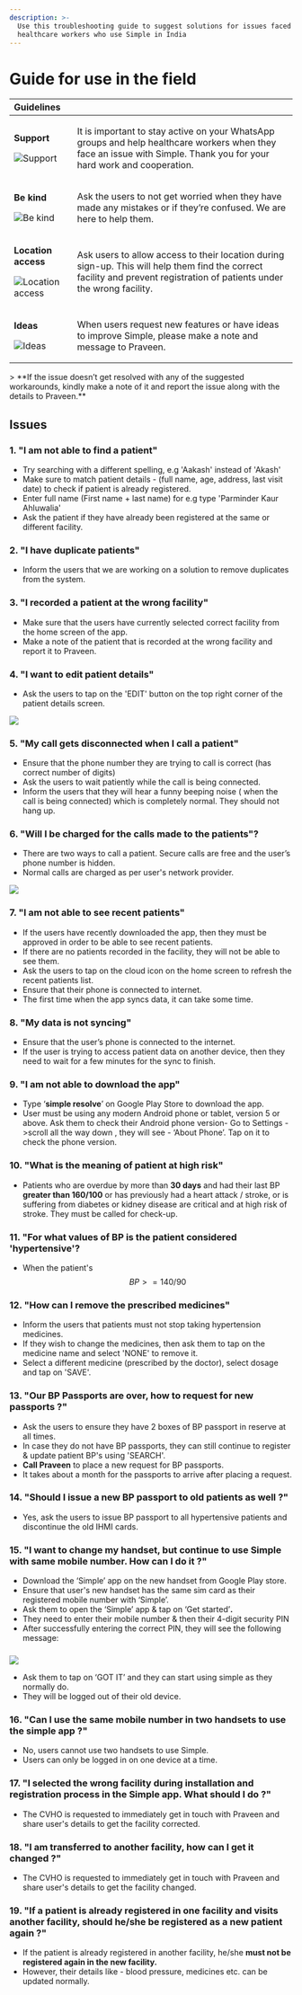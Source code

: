 ```yaml
---
description: >-
  Use this troubleshooting guide to suggest solutions for issues faced by
  healthcare workers who use Simple in India
---
```


# Guide for use in the field

<table>
  <thead>
    <tr>
      <th style="text-align:left">Guidelines</th>
      <th style="text-align:left"></th>
    </tr>
  </thead>
  <tbody>
    <tr>
      <td style="text-align:left">
        <p><b>Support</b>
        </p>
        <p>
          <img src=".gitbook/assets/whatsapp.png" alt="Support" />
        </p>
      </td>
      <td style="text-align:left">
        <p>It is important to stay active on your WhatsApp groups and help healthcare
          workers when they face an issue with Simple. Thank you for your hard work
          and cooperation.</p>
        <p></p>
      </td>
    </tr>
    <tr>
      <td style="text-align:left">
        <p><b>Be kind</b>
        </p>
        <p>
          <img src=".gitbook/assets/simple.png" alt="Be kind" />
        </p>
      </td>
      <td style="text-align:left">Ask the users to not get worried when they have made any mistakes or if
        they&#x2019;re confused. We are here to help them.</td>
    </tr>
    <tr>
      <td style="text-align:left">
        <p><b>Location access</b>
        </p>
        <p>
          <img src=".gitbook/assets/location.png" alt="Location access" />
        </p>
      </td>
      <td style="text-align:left">Ask users to allow access to their location during sign-up. This will
        help them find the correct facility and prevent registration of patients
        under the wrong facility.</td>
    </tr>
    <tr>
      <td style="text-align:left">
        <p><b>Ideas</b>
        </p>
        <p>
          <img src=".gitbook/assets/idea.png" alt="Ideas" />
        </p>
      </td>
      <td style="text-align:left">When users request new features or have ideas to improve Simple, please
        make a note and message to Praveen.</td>
    </tr>
  </tbody>
</table>> **If the issue doesn’t get resolved with any of the suggested workarounds, kindly make a note of it and report the issue along with the details to Praveen.**

## **Issues**

### **1. "I am not able to find a patient"**

* Try searching with a different spelling, e.g 'Aakash' instead of 'Akash'
* Make sure to match patient details - \(full name, age, address, last visit date\) to check if patient is already registered. 
* Enter full name \(First name + last name\) for e.g type 'Parminder Kaur Ahluwalia'
* Ask the patient if they have already been registered at the same or different facility.

### 2. "I have duplicate patients"

* Inform the users that we are working on a solution to remove duplicates from the system.

### 3. "I recorded a patient at the wrong facility"

* Make sure that the users have currently selected correct facility from the home screen of the app.
* Make a note of the patient that is recorded at the wrong facility and report it to Praveen.

### 4. "I want to edit patient details"

* Ask the users to tap on the 'EDIT' button on the top right corner of the patient details screen.

![](.gitbook/assets/02.2.png)

### 5. "My call gets disconnected when I call a patient"

* Ensure that the phone number they are trying to call is correct \(has correct number of digits\)
* Ask the users to wait patiently while the call is being connected.
* Inform the users that they will hear a funny beeping noise \( when the call is being connected\) which is completely normal. They should not hang up.

### 6. "Will I be charged for the calls made to the patients"?

* There are two ways to call a patient. Secure calls are free and the user’s phone number is hidden.
* Normal calls are charged as per user's network provider.

![](.gitbook/assets/02awqe.png)

### 7. "I am not able to see recent patients"

* If the users have recently downloaded the app, then they must be approved in order to be able to see recent patients.
* If there are no patients recorded in the facility, they will not be able to see them.
* Ask the users to tap on the cloud icon on the home screen to refresh the recent patients list.
* Ensure that their phone is connected to internet.
* The first time when the app syncs data, it can take some time.

### 8. "My data is not syncing"

* Ensure that the user’s phone is connected to the internet.
* If the user is trying to access patient data on another device, then they need to wait for a few minutes for the sync to finish.

### 9. "I am not able to download the app"

* Type ‘**simple resolve**’ on Google Play Store to download the app.
* User must be using any modern Android phone or tablet, version 5 or above.  Ask them to check their Android phone version- Go to Settings -&gt;scroll all the way down , they will see - ‘About Phone’. Tap on it to check the phone version.

### 10. "What is the meaning of patient at high risk"

* Patients who are overdue by more than **30 days** and had their last BP **greater than 160/100** or has previously had a heart attack / stroke, or is suffering from diabetes or kidney disease are critical and at high risk of stroke. They must be called for check-up.

### 11. "For what values of BP is the patient considered 'hypertensive'?

* When the patient's  $$BP >= 140/90$$ 

### 12. "How can I remove the prescribed medicines"

* Inform the users that patients must not stop taking hypertension medicines.
* If they wish to change the medicines, then ask them to tap on the medicine name and select 'NONE' to remove it.
* Select a different medicine \(prescribed by the doctor\), select dosage and tap on 'SAVE'.

### 13. "Our BP Passports are over, how to request for new passports ?"

* Ask the users to ensure they have 2 boxes of BP passport in reserve at all times.
* In case they do not have BP passports, they can still continue to register & update patient BP's using 'SEARCH'.
* **Call Praveen** to place a new request for BP passports.
* It takes about a month for the passports to arrive after placing a request.

### 14. "Should I issue a new BP passport to old patients as well ?"

* Yes, ask the users to issue BP passport to all hypertensive patients and discontinue the old IHMI cards.

### 15. "**I want to change my handset, but continue to use Simple with same mobile number. How can I do it ?"**

* Download the ‘Simple’ app on the new handset from Google Play store.
* Ensure that user's new handset has the same sim card as their registered mobile number with ‘Simple’.
* Ask them to open the ‘Simple’ app & tap on ‘Get started’**.**
* They need to enter their mobile number & then their 4-digit security PIN
* After successfully entering the correct PIN, they will see the following message:

### 

![](.gitbook/assets/sign-out.png)

* Ask them to tap on ‘GOT IT’ and they can start using simple as they normally do.
* They will be logged out of their old device.

### 16. "**Can I use the same mobile number in two handsets to use the simple app ?"**

* No, users cannot use two handsets to use Simple.
* Users can only be logged in on one device at a time.

### 17. "**I selected the wrong facility during installation and registration process in the Simple app. What should I do ?"**

* The CVHO is requested to immediately get in touch with Praveen and share user's details to get the facility corrected.

### 18. "**I am transferred to another facility, how can I get it changed ?"**

* The CVHO is requested to immediately get in touch with Praveen and share user's details to get the facility changed.

### 19. "**If a patient is already registered in one facility and visits another facility, should he/she be registered as a new patient again ?"**

* If the patient is already registered in another facility, he/she **must not be registered again in the new facility.**
* However, their details like - blood pressure, medicines etc. can be updated normally.

